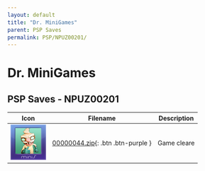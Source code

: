 ```yaml
---
layout: default
title: "Dr. MiniGames"
parent: PSP Saves
permalink: PSP/NPUZ00201/
---
```

# Dr. MiniGames

## PSP Saves - NPUZ00201

| Icon | Filename | Description |
|------|----------|-------------|
| ![Dr. MiniGames](ICON0.PNG) | [00000044.zip](00000044.zip){: .btn .btn-purple } | Game cleare |
